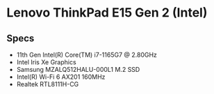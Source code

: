 # Lenovo ThinkPad E15 Gen 2 (Intel)
## Specs
- 11th Gen Intel(R) Core(TM) i7-1165G7 @ 2.80GHz
- Intel Iris Xe Graphics
- Samsung MZALQ512HALU-000L1 M.2 SSD
- Intel(R) Wi-Fi 6 AX201 160MHz
- Realtek RTL8111H-CG
